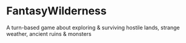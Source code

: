 # FantasyWilderness
A turn-based game about exploring &amp; surviving hostile lands, strange weather, ancient ruins &amp; monsters
